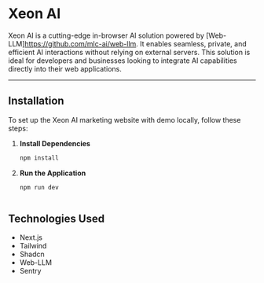 # Xeon AI

Xeon AI is a cutting-edge in-browser AI solution powered by [Web-LLM]https://github.com/mlc-ai/web-llm. It enables seamless, private, and efficient AI interactions without relying on external servers. This solution is ideal for developers and businesses looking to integrate AI capabilities directly into their web applications.

---


## Installation

To set up the Xeon AI marketing website with demo locally, follow these steps:

1. **Install Dependencies**  
   ```bash
   npm install

2. **Run the Application**  
   ```bash
   npm run dev



## Technologies Used

- Next.js
- Tailwind
- Shadcn
- Web-LLM
- Sentry